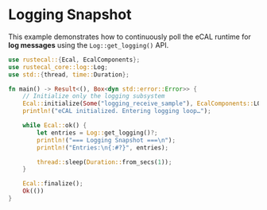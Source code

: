# Logging Snapshot

This example demonstrates how to continuously poll the eCAL runtime for **log messages** using the `Log::get_logging()` API.

```rust
use rustecal::{Ecal, EcalComponents};
use rustecal_core::log::Log;
use std::{thread, time::Duration};

fn main() -> Result<(), Box<dyn std::error::Error>> {
    // Initialize only the logging subsystem
    Ecal::initialize(Some("logging_receive_sample"), EcalComponents::LOGGING)?;
    println!("eCAL initialized. Entering logging loop…");

    while Ecal::ok() {
        let entries = Log::get_logging()?;
        println!("=== Logging Snapshot ===\n");
        println!("Entries:\n{:#?}", entries);

        thread::sleep(Duration::from_secs(1));
    }

    Ecal::finalize();
    Ok(())
}
```
